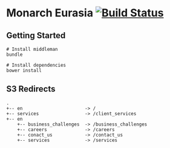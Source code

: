 # Monarch Eurasia [![Build Status](https://travis-ci.org/timstott/aosgroup-middleman.svg?branch=master)](https://travis-ci.org/timstott/aosgroup-middleman)

## Getting Started

```
# Install middleman
bundle

# Install dependencies
bower install
```

## S3 Redirects

```
.
+-- en                       -> /
+-- services                 -> /client_services
+-- en
    +-- business_challenges  -> /business_challenges
    +-- careers              -> /careers
    +-- conact_us            -> /contact_us
    +-- services             -> /services

```
